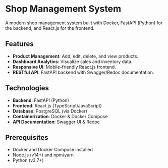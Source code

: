 # Shop Management System

A modern shop management system built with Docker, FastAPI (Python) for the backend, and React.js for the frontend.

## Features

- **Product Management**: Add, edit, delete, and view products.
- **Dashboard Analytics**: Visualize sales and inventory data.
- **Responsive UI**: Mobile-friendly React.js frontend.
- **RESTful API**: FastAPI backend with Swagger/Redoc documentation.

## Technologies

- **Backend**: FastAPI (Python)
- **Frontend**: React.js (TypeScript/JavaScript)
- **Database**: PostgreSQL (via Docker)
- **Containerization**: Docker & Docker Compose
- **API Documentation**: Swagger UI & Redoc

## Prerequisites

- Docker and Docker Compose installed
- Node.js (v14+) and npm/yarn
- Python (v3.7+)

